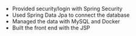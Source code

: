 - Provided security/login with Spring Security
- Used Spring Data Jpa to connect the database
- Managed the data with MySQL and Docker
- Built the front end with the JSP